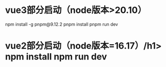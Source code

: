 
<h1>vue3部分启动（node版本>20.10）</h1>
npm install -g pnpm@9.12.2
pnpm install
pnpm run dev
<h1>vue2部分启动（node版本=16.17）/h1> 
npm install
npm run dev 
